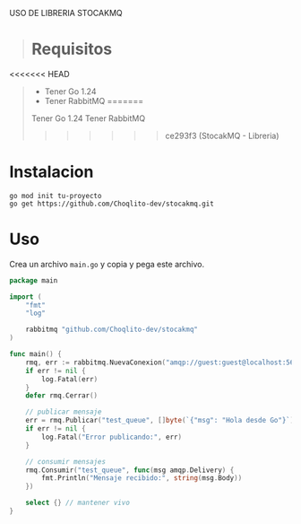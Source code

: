 USO DE LIBRERIA STOCAKMQ

> # Requisitos
<<<<<<< HEAD
> - Tener Go 1.24
> - Tener RabbitMQ
=======
>
> Tener Go 1.24
> Tener RabbitMQ
>>>>>>> ce293f3 (StocakMQ - Libreria)

# Instalacion

```
go mod init tu-proyecto
go get https://github.com/Choqlito-dev/stocakmq.git
```

# Uso

Crea un archivo `main.go` y copia y pega este archivo.

```go
package main

import (
	"fmt"
	"log"

	rabbitmq "github.com/Choqlito-dev/stocakmq"
)

func main() {
	rmq, err := rabbitmq.NuevaConexion("amqp://guest:guest@localhost:5672/")
	if err != nil {
		log.Fatal(err)
	}
	defer rmq.Cerrar()

	// publicar mensaje
	err = rmq.Publicar("test_queue", []byte(`{"msg": "Hola desde Go"}`))
	if err != nil {
		log.Fatal("Error publicando:", err)
	}

	// consumir mensajes
	rmq.Consumir("test_queue", func(msg amqp.Delivery) {
		fmt.Println("Mensaje recibido:", string(msg.Body))
	})

	select {} // mantener vivo
}
```
